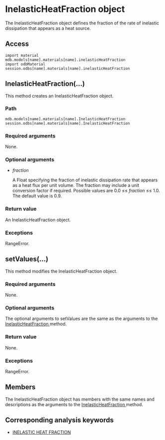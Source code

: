# InelasticHeatFraction object

The InelasticHeatFraction object defines the fraction of the rate of inelastic dissipation that appears as a heat source.

## Access

```
import material
mdb.models[name].materials[name].inelasticHeatFraction
import odbMaterial
session.odbs[name].materials[name].inelasticHeatFraction
```

## InelasticHeatFraction(...)



This method creates an InelasticHeatFraction object.



### Path

```
mdb.models[name].materials[name].InelasticHeatFraction
session.odbs[name].materials[name].InelasticHeatFraction
```

### Required arguments

None.

### Optional arguments

- *fraction*

  A Float specifying the fraction of inelastic dissipation rate that appears as a heat flux per unit volume. The fraction may include a unit conversion factor if required. Possible values are 0.0 ≤≤ *fraction* ≤≤ 1.0. The default value is 0.9.

### Return value

An InelasticHeatFraction object.

### Exceptions

RangeError.



## setValues(...)



This method modifies the InelasticHeatFraction object.



### Required arguments

None.

### Optional arguments

The optional arguments to setValues are the same as the arguments to the [InelasticHeatFraction ](https://help.3ds.com/2022/english/DSSIMULIA_Established/SIMACAEKERRefMap/simaker-c-inelasticheatfractionpyc.htm?ContextScope=all#simaker-inelasticheatfractioninelasticheatfractionpyc)method.

### Return value

None.

### Exceptions

RangeError.



## Members

The InelasticHeatFraction object has members with the same names and descriptions as the arguments to the [InelasticHeatFraction ](https://help.3ds.com/2022/english/DSSIMULIA_Established/SIMACAEKERRefMap/simaker-c-inelasticheatfractionpyc.htm?ContextScope=all#simaker-inelasticheatfractioninelasticheatfractionpyc)method.



## Corresponding analysis keywords

- [INELASTIC HEAT FRACTION](https://help.3ds.com/2022/english/DSSIMULIA_Established/SIMACAEKEYRefMap/simakey-r-inelasticheatfraction.htm?ContextScope=all#simakey-r-inelasticheatfraction)